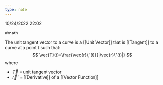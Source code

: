 ```yaml
---
type: note
---
```

10/24/2022 22:02

  #math 

The unit tangent vector to a curve is a [[Unit Vector]] that is [[Tangent]] to a curve at a point $t$ such that:
$$
\vec{T}(t)=\frac{\vec{r}\,'(t)}{|\vec{r}\,'(t)|}
$$
where
- $\vec{T}$ = unit tangent vector
- $\vec{r}\,'$ = [[Derivative]] of a [[Vector Function]]

